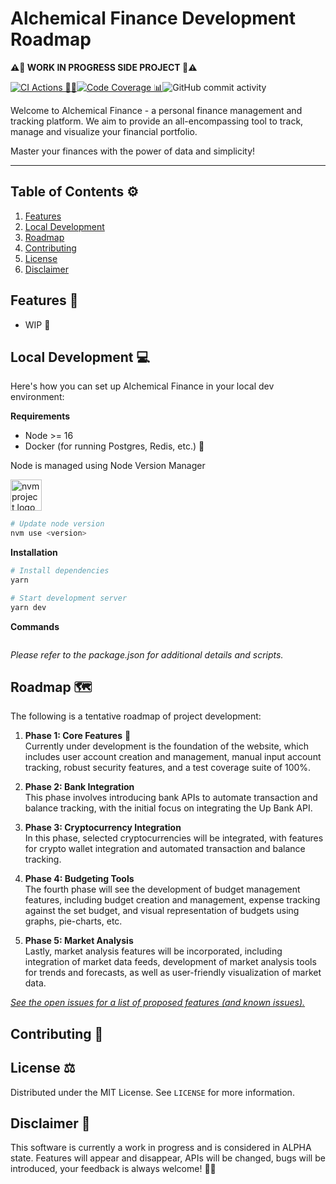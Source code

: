 # Alchemical Finance Development Roadmap

**⚠🚧 WORK IN PROGRESS SIDE PROJECT 🚧⚠️**

[![CI Actions 🚀🤖](https://github.com/HarrisFauntleroy/alchemical-finance/actions/workflows/ci.yml/badge.svg)](https://github.com/HarrisFauntleroy/alchemical-finance/actions/workflows/ci.yml)[![Code Coverage 📊](https://github.com/HarrisFauntleroy/alchemical-finance/actions/workflows/coverage.yml/badge.svg)](https://github.com/HarrisFauntleroy/alchemical-finance/actions/workflows/coverage.yml)![GitHub commit activity](https://img.shields.io/github/commit-activity/w/HarrisFauntleroy/alchemical-finance?style=flat)

<!-- PROJECT_DESCRIPTION -->

Welcome to Alchemical Finance - a personal finance management and tracking
platform. We aim to provide an all-encompassing tool to track, manage and
visualize your financial portfolio.

Master your finances with the power of data and simplicity!

<!-- PROJECT_SCREENSHOT -->

<!-- <img src="" alt="Alchemical Finance" title="Alchemical Finance" width="750"/> -->

---

## Table of Contents ⚙️

1. [Features](#features-💫)
2. [Local Development](#local-development-💻)
3. [Roadmap](#roadmap-🗺️)
4. [Contributing](#contributing-🤝)
5. [License](#license-⚖️)
6. [Disclaimer](#disclaimer-🚨)

## Features 💫

- WIP 🚧

<!-- LIST OF FEATURES -->

## Local Development 💻

Here's how you can set up Alchemical Finance in your local dev environment:

**Requirements**

<!-- LIST OF REQUIREMENTS -->

- Node >= 16
- Docker (for running Postgres, Redis, etc.) 🐳

Node is managed using Node Version Manager

<a href="https://github.com/nvm-sh/logos"><img alt="nvm project logo" src="https://raw.githubusercontent.com/nvm-sh/logos/HEAD/nvm-logo-color.svg" height="50" /></a>

```bash
# Update node version
nvm use <version>
```

**Installation**

<!-- INSTALLATION INSTRUCTIONS -->

```bash
# Install dependencies
yarn
```

```bash
# Start development server
yarn dev
```

**Commands**

<!-- LIST OF COMMANDS -->

```bash

```

_Please refer to the package.json for additional details and scripts._

## Roadmap 🗺️

The following is a tentative roadmap of project development:

1. **Phase 1: Core Features** 🚧  
   Currently under development is the foundation of the website, which includes
   user account creation and management, manual input account tracking, robust
   security features, and a test coverage suite of 100%.

2. **Phase 2: Bank Integration**  
   This phase involves introducing bank APIs to automate transaction and balance
   tracking, with the initial focus on integrating the Up Bank API.

3. **Phase 3: Cryptocurrency Integration**  
   In this phase, selected cryptocurrencies will be integrated, with features
   for crypto wallet integration and automated transaction and balance tracking.

4. **Phase 4: Budgeting Tools**  
   The fourth phase will see the development of budget management features,
   including budget creation and management, expense tracking against the set
   budget, and visual representation of budgets using graphs, pie-charts, etc.

5. **Phase 5: Market Analysis**  
   Lastly, market analysis features will be incorporated, including integration
   of market data feeds, development of market analysis tools for trends and
   forecasts, as well as user-friendly visualization of market data.

_[See the open issues for a list of proposed features (and known issues).](http://github.com/HarrisFauntleroy/alchemical-finance/issues)_

## Contributing 🤝

<!-- GUIDELINES FOR CONTRIBUTION -->

## License ⚖️

Distributed under the MIT License. See `LICENSE` for more information.

## Disclaimer 🚨

This software is currently a work in progress and is considered in ALPHA state.
Features will appear and disappear, APIs will be changed, bugs will be
introduced, your feedback is always welcome! 🚧🔧
